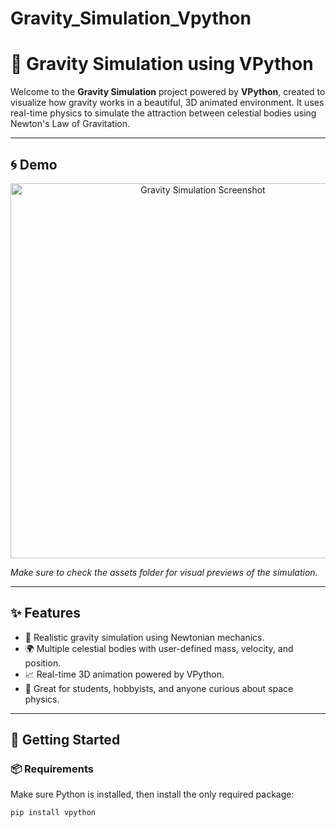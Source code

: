 # Gravity_Simulation_Vpython
# 🌌 Gravity Simulation using VPython

Welcome to the **Gravity Simulation** project powered by **VPython**, created to visualize how gravity works in a beautiful, 3D animated environment. It uses real-time physics to simulate the attraction between celestial bodies using Newton's Law of Gravitation.

---

## 🌀 Demo

<p align="center">
  <img src="blob:https://onedrive.live.com/4aa8f7fb-dec9-4f5c-8859-fb73f21da68f" width="600" alt="Gravity Simulation Screenshot">
</p>

*Make sure to check the assets folder for visual previews of the simulation.*

---

## ✨ Features

- 🎯 Realistic gravity simulation using Newtonian mechanics.
- 🌍 Multiple celestial bodies with user-defined mass, velocity, and position.
- 📈 Real-time 3D animation powered by VPython.
- 🧠 Great for students, hobbyists, and anyone curious about space physics.

---

## 🚀 Getting Started

### 📦 Requirements

Make sure Python is installed, then install the only required package:

```bash
pip install vpython


